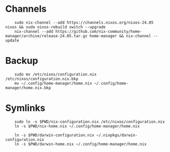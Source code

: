 # Channels
        sudo nix-channel --add https://channels.nixos.org/nixos-24.05 nixos && sudo nixos-rebuild switch --upgrade
        nix-channel --add https://github.com/nix-community/home-manager/archive/release-24.05.tar.gz home-manager && nix-channel --update

# Backup
        sudo mv /etc/nixos/configuration.nix /etc/nixos/configuration.nix.bkp
        mv ~/.config/home-manager/home.nix ~/.config/home-manager/home.nix.bkp

# Symlinks
        sudo ln -s $PWD/nix-configuration.nix /etc/nixos/configuration.nix
        ln -s $PWD/nix-home.nix ~/.config/home-manager/home.nix

        ln -s $PWD/darwin-configuration.nix ~/.nixpkgs/darwin-configuration.nix
        ln -s $PWD/darwin-home.nix ~/.config/home-manager/home.nix
